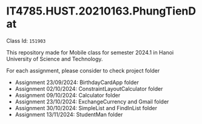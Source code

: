 # IT4785.HUST.20210163.PhungTienDat

Class Id: `151903`

This repository made for Mobile class for semester 2024.1 in Hanoi University of Science and Technology.

For each assignment, please consider to check project folder

- Assignment 23/09/2024: BirthdayCardApp folder
- Assignment 02/10/2024: ConstraintLayoutCalculator folder
- Assignment 09/10/2024: Calculator folder
- Assignment 23/10/2024: ExchangeCurrency and Gmail folder
- Assignment 30/10/2024: SimpleList and FindInList folder
- Assignment 13/11/2024: StudentMan folder

